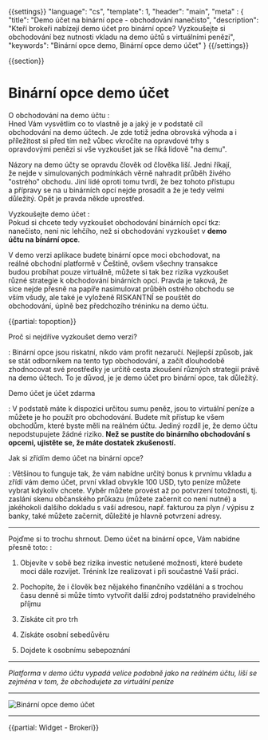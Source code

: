 {{settings}}
  "language": "cs",
  "template": 1,
  "header": "main",
  "meta" : {
    "title": "Demo účet na binární opce - obchodování nanečisto",
    "description": "Kteří brokeři nabízejí demo účet pro binární opce? Vyzkoušejte si obchodování bez nutnosti vkladu na demo účtů s virtuálními penězi",
    "keywords": "Binární opce demo, Binární opce demo účet"
  }
{{/settings}}

<div class="row">
<div class="col-md-9" role="main" markdown="1">

{{section}}
# Binární opce demo účet

<div class="row" style="width:92%">
  <div class="col-md-6" markdown="1">

O obchodování na demo účtu
:    
Hned Vám vysvětlím co to vlastně je a jaký je v podstatě cíl obchodování na demo účtech. Je zde totiž jedna obrovská výhoda a i příležitost si před tím než vůbec vkročíte na opravdové trhy s opravdovými penězi si vše vyzkoušet jak se říká lidově "na demu". 

Názory na demo účty se opravdu člověk od člověka liší. Jedni říkají, že nejde v simulovaných podmínkách věrně nahradit průběh živého "ostrého" obchodu. Jiní lidé oproti tomu tvrdí, že bez tohoto přístupu a přípravy se na u binárních opcí nejde prosadit a že je tedy velmi důležitý. Opět je pravda někde uprostřed. 


</div>
  <div class="col-md-6" markdown="1">
  
Vyzkoušejte demo účet
:   
Pokud si chcete tedy vyzkoušet obchodování binárních opcí tkz: nanečisto, není nic lehčího, než si obchodování vyzkoušet v **demo účtu na bínární opce**. 

V demo verzi aplikace budete binární opce moci obchodovat, na reálné obchodní platformě v Češtině, ovšem všechny transakce budou probíhat pouze virtuálně, můžete si tak bez rizika vyzkoušet různé strategie k obchodování binárních opcí. Pravda je taková, že sice nejde přesně na papíře nasimulovat průběh ostrého obchodu se vším všudy, ale také je vyloženě RISKANTNÍ se pouštět do obchodování, úplně bez předchozího tréninku na demo účtu.

</div>
</div>

{{partial: topoption}}

Proč si nejdříve vyzkoušet demo verzi?

:    Binární opce jsou riskatní, nikdo vám profit nezaručí. Nejlepší způsob, jak se stát odborníkem na tento typ obchodování, a začít dlouhodobě zhodnocovat své prostředky je určitě cesta zkoušení různých strategií právě na demo účtech.  To je důvod, je je demo účet pro binární opce, tak důležitý.  

Demo účet je účet zdarma

:    V podstatě máte k dispozici určitou sumu peněz, jsou to virtuální peníze a můžete je ho použít pro obchodování. Budete mít přístup ke všem obchodům, které byste měli na reálném účtu. Jediný rozdíl je, že demo účtu nepodstupujete žádné riziko. **Než se pustíte do binárního obchodování s opcemi, ujistěte se, že máte dostatek zkušeností.**


Jak si zřídím demo účet na binární opce?

:   Většinou to funguje tak, že vám nabídne určitý bonus k prvnímu vkladu a zřídí vám demo účet, první vklad obvykle 100 USD, tyto peníze můžete vybrat kdykoliv chcete. Vyběr můžete provést až po potvrzení totožnosti, tj. zaslání skenu občanského průkazu (můžete začernit co není nutné) a jakéhokoli dalšího dokladu s vaší adresou, např. fakturou za plyn / výpisu z banky, také můžete začernit, důležité je hlavně potvrzení adresy.
- - -

Pojďme si to trochu shrnout. Demo účet na binární opce, Vám nabídne přesně toto:
:   

1. Objevíte v sobě bez rizika investic netušené možnosti, které budete moci dále rozvíjet. Trénink lze realizovat i při součastné Vaší práci.

2. Pochopíte, že i člověk bez nějakého finančního vzdělání a s trochou času denně si může tímto vytvořit další zdroj podstatného pravidelného příjmu

3. Získáte cit pro trh

4. Získáte osobní sebedůvěru

5. Dojdete k osobnímu sebepoznání


- - -
*Platforma v demo účtu vypadá velice podobně jako na reálném účtu, liší se zejména v tom, že obchodujete za virtuální peníze*
- - -
![Binární opce demo účet](http://blog.forexsrovnavac.cz/wp-content/uploads/2015/12/Bin%C3%A1rn%C3%AD-opce-demo-2.png)

</div>
<div class="col-md-3" markdown="10">

- - -

{{partial: Widget - Brokeri}}



</div>
</div>
</div>